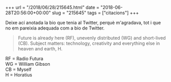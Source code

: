 +++
url = "/2018/06/28/215645.html"
date = "2018-06-28T20:56:00+00:00"
slug = "215645"
tags = ["citacions"]
+++

Deixe ací anotada la bio que tenia al Twitter, perquè m'agradava, tot i que no em pareixia adequada com a bio de Twitter.

> Future is already here (RF), unevenly distributed (WG) and short-lived (CB). Subject matters: technology, creativity and everything else in heaven and earth, H.

RF = Radio Futura  
WG = William Gibson  
CB = Myself  
H = Horatius